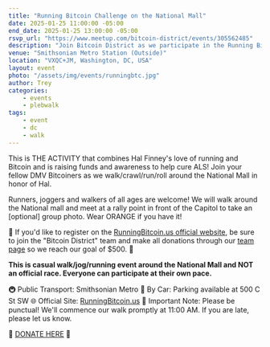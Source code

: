 ```yaml
---
title: "Running Bitcoin Challenge on the National Mall"
date: 2025-01-25 11:00:00 -05:00
end_date: 2025-01-25 13:00:00 -05:00
rsvp_url: "https://www.meetup.com/bitcoin-district/events/305562485"
description: "Join Bitcoin District as we participate in the Running Bitcoin Challenge to honor Hal Finney and raise funds to help find a cure for ALS."
venue: "Smithsonian Metro Station (Outside)"
location: "VXQC+JM, Washington, DC, USA"
layout: event
photo: "/assets/img/events/runningbtc.jpg"
author: Trey
categories:
    - events
    - plebwalk
tags:
    - event
    - dc
    - walk
---
```


This is THE ACTIVITY that combines Hal Finney's love of running and Bitcoin and is raising funds and awareness to help cure ALS! Join your fellow DMV Bitcoiners as we walk/crawl/run/roll around the National Mall in honor of Hal.

Runners, joggers and walkers of all ages are welcome! We will walk around the National mall and meet at a rally point in front of the Capitol to take an [optional] group photo. Wear ORANGE if you have it!

🧡 If you'd like to register on the <a href="http://runningbitcoin.us/">RunningBitcoin.us official website</a>, be sure to join the "Bitcoin District" team and make all donations through our <a href="https://secure.alsnetwork.org/goto/bitcoindistrict">team page</a> so we reach our goal of $500. 🧡


<strong>This is casual walk/jog/running event around the National Mall and NOT an official race. Everyone can participate at their own pace.</strong>

🚇 Public Transport: Smithsonian Metro
🚗 By Car: Parking available at 500 C St SW
🌐 Official Site: <a href="https://secure.alsnetwork.org/goto/bitcoindistrict">RunningBitcoin.us</a>
📣 Important Note: Please be punctual! We'll commence our walk promptly at 11:00 AM. If you are late, please let us know.

🧡 <a href="https://secure.alsnetwork.org/goto/bitcoindistrict">DONATE HERE</a> 🧡